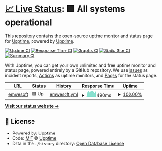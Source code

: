 # [📈 Live Status](https://upptime.github.io/upptime): <!--live status--> **🟩 All systems operational**

This repository contains the open-source uptime monitor and status page for [Upptime](https://upptime.js.org), powered by [Upptime](https://github.com/upptime/upptime).

[![Uptime CI](https://github.com/mwyborski/upptime/workflows/Uptime%20CI/badge.svg)](https://github.com/mwyborski/upptime/actions?query=workflow%3A%22Uptime+CI%22)
[![Response Time CI](https://github.com/mwyborski/upptime/workflows/Response%20Time%20CI/badge.svg)](https://github.com/mwyborski/upptime/actions?query=workflow%3A%22Response+Time+CI%22)
[![Graphs CI](https://github.com/mwyborski/upptime/workflows/Graphs%20CI/badge.svg)](https://github.com/mwyborski/upptime/actions?query=workflow%3A%22Graphs+CI%22)
[![Static Site CI](https://github.com/mwyborski/upptime/workflows/Static%20Site%20CI/badge.svg)](https://github.com/mwyborski/upptime/actions?query=workflow%3A%22Static+Site+CI%22)
[![Summary CI](https://github.com/mwyborski/upptime/workflows/Summary%20CI/badge.svg)](https://github.com/mwyborski/upptime/actions?query=workflow%3A%22Summary+CI%22)

With [Upptime](https://upptime.js.org), you can get your own unlimited and free uptime monitor and status page, powered entirely by a GitHub repository. We use [Issues](https://github.com/upptime/upptime/issues) as incident reports, [Actions](https://github.com/mwyborski/upptime/actions) as uptime monitors, and [Pages](https://upptime.github.io/upptime) for the status page.

<!--start: status pages-->
<!-- This summary is generated by Upptime (https://github.com/upptime/upptime) -->
<!-- Do not edit this manually, your changes will be overwritten -->
<!-- prettier-ignore -->
| URL | Status | History | Response Time | Uptime |
| --- | ------ | ------- | ------------- | ------ |
| <img alt="" src="https://favicons.githubusercontent.com/www.emwesoft.com" height="13"> [emwesoft](https://www.emwesoft.com) | 🟩 Up | [emwesoft.yml](https://github.com/mwyborski/upptime/commits/HEAD/history/emwesoft.yml) | <details><summary><img alt="Response time graph" src="./graphs/emwesoft/response-time-week.png" height="20"> 490ms</summary><br><a href="https://mwyborski.github.io/upptime/history/emwesoft"><img alt="Response time 490" src="https://img.shields.io/endpoint?url=https%3A%2F%2Fraw.githubusercontent.com%2Fmwyborski%2Fupptime%2FHEAD%2Fapi%2Femwesoft%2Fresponse-time.json"></a><br><a href="https://mwyborski.github.io/upptime/history/emwesoft"><img alt="24-hour response time 359" src="https://img.shields.io/endpoint?url=https%3A%2F%2Fraw.githubusercontent.com%2Fmwyborski%2Fupptime%2FHEAD%2Fapi%2Femwesoft%2Fresponse-time-day.json"></a><br><a href="https://mwyborski.github.io/upptime/history/emwesoft"><img alt="7-day response time 490" src="https://img.shields.io/endpoint?url=https%3A%2F%2Fraw.githubusercontent.com%2Fmwyborski%2Fupptime%2FHEAD%2Fapi%2Femwesoft%2Fresponse-time-week.json"></a><br><a href="https://mwyborski.github.io/upptime/history/emwesoft"><img alt="30-day response time 490" src="https://img.shields.io/endpoint?url=https%3A%2F%2Fraw.githubusercontent.com%2Fmwyborski%2Fupptime%2FHEAD%2Fapi%2Femwesoft%2Fresponse-time-month.json"></a><br><a href="https://mwyborski.github.io/upptime/history/emwesoft"><img alt="1-year response time 490" src="https://img.shields.io/endpoint?url=https%3A%2F%2Fraw.githubusercontent.com%2Fmwyborski%2Fupptime%2FHEAD%2Fapi%2Femwesoft%2Fresponse-time-year.json"></a></details> | <details><summary><a href="https://mwyborski.github.io/upptime/history/emwesoft">100.00%</a></summary><a href="https://mwyborski.github.io/upptime/history/emwesoft"><img alt="All-time uptime 100.00%" src="https://img.shields.io/endpoint?url=https%3A%2F%2Fraw.githubusercontent.com%2Fmwyborski%2Fupptime%2FHEAD%2Fapi%2Femwesoft%2Fuptime.json"></a><br><a href="https://mwyborski.github.io/upptime/history/emwesoft"><img alt="24-hour uptime 100.00%" src="https://img.shields.io/endpoint?url=https%3A%2F%2Fraw.githubusercontent.com%2Fmwyborski%2Fupptime%2FHEAD%2Fapi%2Femwesoft%2Fuptime-day.json"></a><br><a href="https://mwyborski.github.io/upptime/history/emwesoft"><img alt="7-day uptime 100.00%" src="https://img.shields.io/endpoint?url=https%3A%2F%2Fraw.githubusercontent.com%2Fmwyborski%2Fupptime%2FHEAD%2Fapi%2Femwesoft%2Fuptime-week.json"></a><br><a href="https://mwyborski.github.io/upptime/history/emwesoft"><img alt="30-day uptime 100.00%" src="https://img.shields.io/endpoint?url=https%3A%2F%2Fraw.githubusercontent.com%2Fmwyborski%2Fupptime%2FHEAD%2Fapi%2Femwesoft%2Fuptime-month.json"></a><br><a href="https://mwyborski.github.io/upptime/history/emwesoft"><img alt="1-year uptime 100.00%" src="https://img.shields.io/endpoint?url=https%3A%2F%2Fraw.githubusercontent.com%2Fmwyborski%2Fupptime%2FHEAD%2Fapi%2Femwesoft%2Fuptime-year.json"></a></details>

<!--end: status pages-->

[**Visit our status website →**](https://mwyborski.github.io/upptime)

## 📄 License

- Powered by: [Upptime](https://github.com/upptime/upptime)
- Code: [MIT](./LICENSE) © [Upptime](https://upptime.js.org)
- Data in the `./history` directory: [Open Database License](https://opendatacommons.org/licenses/odbl/1-0/)
